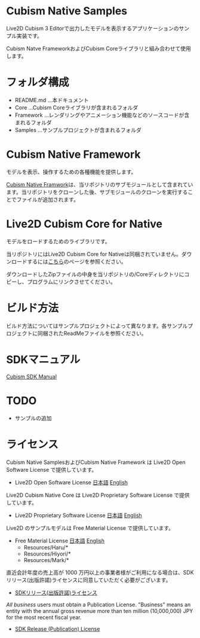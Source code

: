 ﻿# Cubism Native Samples

Live2D Cubism 3 Editorで出力したモデルを表示するアプリケーションのサンプル実装です。

Cubism Natve FrameworkおよびCubism Coreライブラリと組み合わせて使用します。


# フォルダ構成

- README.md  ...本ドキュメント
- Core       ...Cubism Coreライブラリが含まれるフォルダ
- Framework  ...レンダリングやアニメーション機能などのソースコードが含まれるフォルダ
- Samples    ...サンプルプロジェクトが含まれるフォルダ


# Cubism Native Framework

モデルを表示、操作するための各種機能を提供します。

[Cubism Native Framwork](https://github.com/Live2D/CubismNativeFramework)は、当リポジトリのサブモジュールとして含まれています。当リポジトリをクローンした後、サブモジュールのクローンを実行することでファイルが追加されます。


# Live2D Cubism Core for Native

モデルをロードするためのライブラリです。

当リポジトリにはLive2D Cubism Core for Nativeは同梱されていません。ダウンロードするには[こちら](https://live2d.github.io/)のページを参照ください。

ダウンロードしたZipファイルの中身を当リポジトリの/Coreディレクトリにコピーし、プログラムにリンクさせてください。


# ビルド方法

ビルド方法についてはサンプルプロジェクトによって異なります。各サンプルプロジェクトに同梱されたReadMeファイルを参照ください。


# SDKマニュアル

[Cubism SDK Manual](http://docs.live2d.com/cubism-sdk-manual/top/)


# TODO

- サンプルの追加


# ライセンス
Cubism Native SamplesおよびCubism Native Framework は Live2D Open Software License で提供しています。
- Live2D Open Software License 
[日本語](http://www.live2d.com/eula/live2d-open-software-license-agreement_jp.html) 
[English](http://www.live2d.com/eula/live2d-open-software-license-agreement_en.html) 


Live2D Cubism Native Core は Live2D Proprietary Software License で提供しています。
 - Live2D Proprietary Software License 
[日本語](http://www.live2d.com/eula/live2d-proprietary-software-license-agreement_jp.html) 
[English](http://www.live2d.com/eula/live2d-proprietary-software-license-agreement_en.html) 


Live2D のサンプルモデルは Free Material License で提供しています。
- Free Material License 
[日本語](http://www.live2d.com/eula/live2d-free-material-license-agreement_jp.html) 
[English](http://www.live2d.com/eula/live2d-free-material-license-agreement_en.html) 
   - Resources/Haru/*
   - Resources/Hiyori/*
   - Resources/Mark/*


直近会計年度の売上高が 1000 万円以上の事業者様がご利用になる場合は、SDKリリース(出版許諾)ライセンスに同意していただく必要がございます。 
- [SDKリリース(出版許諾)ライセンス](http://www.live2d.com/ja/products/releaselicense) 


*All business* users must obtain a Publication License. "Business" means an entity  with the annual gross revenue more than ten million (10,000,000) JPY for the most recent fiscal year.
- [SDK Release (Publication) License](http://www.live2d.com/en/products/releaselicense) 


